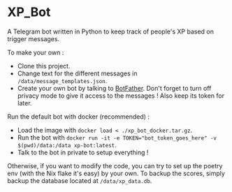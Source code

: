 # XP_Bot

A Telegram bot written in Python to keep track of people's XP based on trigger messages.

To make your own : 
- Clone this project.
- Change text for the different messages in `/data/message_templates.json`.
- Create your own bot by talking to [BotFather](https://telegram.me/BotFather). Don't forget to turn off privacy mode to give it access to the messages ! Also keep its token for later.

Run the default bot with docker (recommended) :
- Load the image with `docker load < ./xp_bot_docker.tar.gz`.
- Run the bot with `docker run -it -e TOKEN="bot_token_goes_here" -v $(pwd)/data:/data xp-bot:latest`.
- Talk to the bot in private to setup everything !

Otherwise, if you want to modify the code, you can try to set up the poetry env (with the Nix flake it's easy) by your own.
To backup the scores, simply backup the database located at `/data/xp_data.db`.
